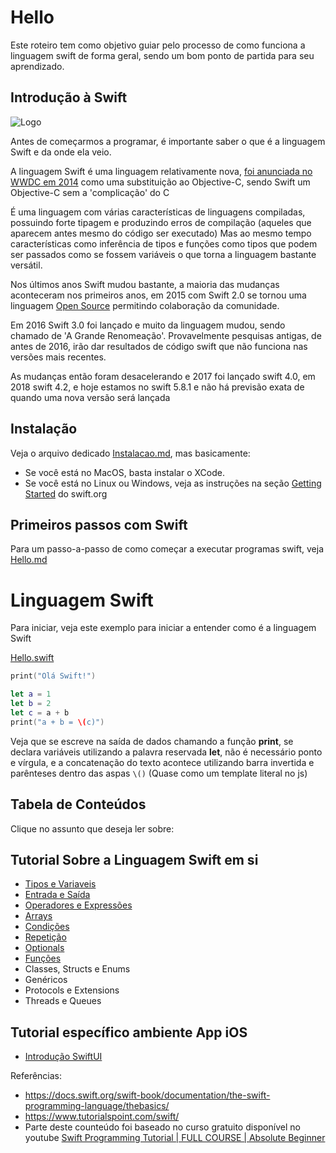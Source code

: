 # Hello
Este roteiro tem como objetivo guiar pelo processo de como funciona a linguagem swift de forma geral, sendo um bom ponto de partida para seu aprendizado. 

## Introdução à Swift
![Logo](https://developer.apple.com/swift/images/swift-logo.svg)

Antes de começarmos a programar, é importante saber o que é a linguagem Swift e da onde ela veio.

A linguagem Swift é uma linguagem relativamente nova, [foi anunciada no WWDC em 2014](https://www.youtube.com/watch?v=MO7Ta0DvEWA) como uma substituição ao Objective-C, sendo Swift um Objective-C sem a 'complicação' do C

É uma linguagem com várias características de linguagens compiladas, possuindo forte tipagem e produzindo erros de compilação (aqueles que aparecem antes mesmo do código ser executado) Mas ao mesmo tempo características como inferência de tipos e funções como tipos que podem ser passados como se fossem variáveis o que torna a linguagem bastante versátil.

Nos últimos anos Swift mudou bastante, a maioria das mudanças aconteceram nos primeiros anos, em 2015 com Swift 2.0 se tornou uma linguagem [Open Source](https://www.swift.org/) permitindo colaboração da comunidade.

Em 2016 Swift 3.0 foi lançado e muito da linguagem mudou, sendo chamado de 'A Grande Renomeação'. Provavelmente pesquisas antigas, de antes de 2016, irão dar resultados de código swift que não funciona nas versões mais recentes.

As mudanças então foram desacelerando e 2017 foi lançado swift 4.0, em 2018 swift 4.2, e hoje estamos no swift 5.8.1 e não há previsão exata de quando uma nova versão será lançada

## Instalação

Veja o arquivo dedicado [Instalacao.md](Instalacao.md), mas basicamente:

- Se você está no MacOS, basta instalar o XCode.
- Se você está no Linux ou Windows, veja as instruções na seção [Getting Started](https://www.swift.org/getting-started/) do swift.org
  
## Primeiros passos com Swift
Para um passo-a-passo de como começar a executar programas swift, veja [Hello.md](Hello.md)

# Linguagem Swift
Para iniciar, veja este exemplo para iniciar a entender como é a linguagem Swift

[Hello.swift](./Exemplos/Hello.swift)
```swift
print("Olá Swift!")

let a = 1
let b = 2
let c = a + b
print("a + b = \(c)")
```

Veja que se escreve na saída de dados chamando a função **print**, se declara variáveis utilizando a palavra reservada **let**, não é necessário ponto e vírgula, e a concatenação do texto acontece utilizando barra invertida e parênteses dentro das aspas `\()` (Quase como um template literal no js)

## Tabela de Conteúdos
Clique no assunto que deseja ler sobre:

## Tutorial Sobre a Linguagem Swift em si
- [Tipos e Variaveis](Variaveis.md)
- [Entrada e Saída](EntradaESaida.md)
- [Operadores e Expressões](Operadores.md)
- [Arrays](Arrays.md)
- [Condições](Condicoes.md)
- [Repetição](Repeticao.md)
- [Optionals](Optionals.md)
- [Funções](Funcoes.md)
- Classes, Structs e Enums
- Genéricos
- Protocols e Extensions
- Threads e Queues

## Tutorial específico ambiente App iOS
- [Introdução SwiftUI](SwiftUI.md)

Referências:
- https://docs.swift.org/swift-book/documentation/the-swift-programming-language/thebasics/
- https://www.tutorialspoint.com/swift/
- Parte deste counteúdo foi baseado no curso gratuito disponível no youtube [Swift Programming Tutorial | FULL COURSE | Absolute Beginner](https://www.youtube.com/watch?v=CwA1VWP0Ldw)